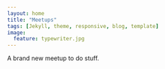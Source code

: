 ```yaml
---
layout: home
title: "Meetups"
tags: [Jekyll, theme, responsive, blog, template]
image:
  feature: typewriter.jpg
---
```


A brand new meetup to do stuff.
